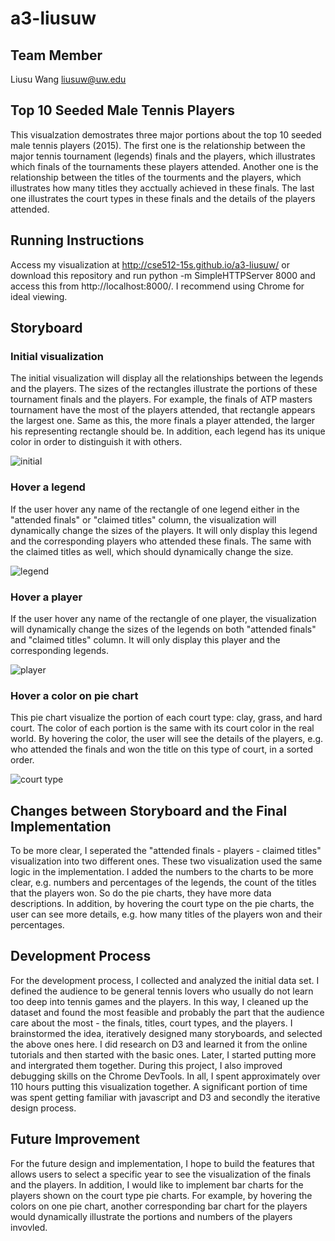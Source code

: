 # a3-liusuw

## Team Member

Liusu Wang liusuw@uw.edu

## Top 10 Seeded Male Tennis Players

This visualzation demostrates three major portions about the top 10 seeded male tennis players (2015). The first one is the relationship between the major tennis tournament (legends) finals and the players, which illustrates which finals of the tournaments these players attended. Another one is the relationship between the titles of the tourments and the players, which illustrates how many titles they acctually achieved in these finals. The last one illustrates the court types in these finals and the details of the players attended.

## Running Instructions

Access my visualization at http://cse512-15s.github.io/a3-liusuw/ or download this repository and run python -m SimpleHTTPServer 8000 and access this from http://localhost:8000/. I recommend using Chrome for ideal viewing.


## Storyboard

### Initial visualization

The initial visualization will display all the relationships between the legends and the players. The sizes of the rectangles illustrate the portions of these tournament finals and the players. For example, the finals of ATP masters tournament have the most of the players attended, that rectangle appears the largest one. Same as this, the more finals a player attended, the larger his representing rectangle should be. In addition, each legend has its unique color in order to distinguish it with others. 

![initial](https://cloud.githubusercontent.com/assets/4379884/7588735/d085679a-f873-11e4-8e08-0ab7dd3b92eb.jpg)

### Hover a legend
If the user hover any name of the rectangle of one legend either in the "attended finals" or "claimed titles" column, the visualization will dynamically change the sizes of the players. It will only display this legend and the corresponding players who attended these finals. The same with the claimed titles as well, which should dynamically change the size.

![legend](https://cloud.githubusercontent.com/assets/4379884/7588736/d29a949c-f873-11e4-9847-e3fd162c5e86.jpg)

### Hover a player

If the user hover any name of the rectangle of one player, the visualization will dynamically change the sizes of the legends on both "attended finals" and "claimed titles" column. It will only display this player and the corresponding legends. 

![player](https://cloud.githubusercontent.com/assets/4379884/7588738/d48ddc1e-f873-11e4-9b09-4d80f2e1cc2f.jpg)

### Hover a color on pie chart 

This pie chart visualize the portion of each court type: clay, grass, and hard court. The color of each portion is the same with its court color in the real world. By hovering the color, the user will see the details of the players, e.g. who attended the finals and won the title on this type of court, in a sorted order.

![court type](https://cloud.githubusercontent.com/assets/4379884/7588740/d61664ca-f873-11e4-9f94-e4e9eedb412a.jpg)


## Changes between Storyboard and the Final Implementation 

To be more clear, I seperated the "attended finals - players - claimed titles" visualization into two different ones. These two visualization used the same logic in the implementation. I added the numbers to the charts to be more clear, e.g. numbers and percentages of the legends, the count of the titles that the players won. So do the pie charts, they have more data descriptions. In addition, by hovering the court type on the pie charts, the user can see more details, e.g. how many titles of the players won and their percentages.

## Development Process

For the development process, I collected and analyzed the initial data set. I defined the audience to be general tennis lovers who usually do not learn too deep into tennis games and the players. In this way, I cleaned up the dataset and found the most feasible and probably the part that the audience care about the most - the finals, titles, court types, and the players. I brainstormed the idea, iteratively designed many storyboards, and selected the above ones here. I did research on D3 and learned it from the online tutorials and then started with the basic ones. Later, I started putting more and intergrated them together. During this project, I also improved debugging skills on the Chrome DevTools. In all, I spent approximately over 110 hours putting this visualization together. A significant portion of time was spent getting familiar with javascript and D3 and secondly the iterative design process. 

## Future Improvement
For the future design and implementation, I hope to build the features that allows users to select a specific year to see the visualization of the finals and the players. In addition, I would like to implement bar charts for the players shown on the court type pie charts. For example, by hovering the colors on one pie chart, another corresponding bar chart for the players would dynamically illustrate the portions and numbers of the players invovled.
